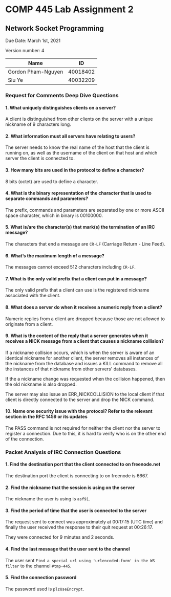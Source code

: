 # COMP 445 Lab Assignment 2

## Network Socket Programming

Due Date: March 1st, 2021

Version number: 4

| Name               | ID       |
| ------------------ | -------- |
| Gordon Pham-Nguyen | 40018402 |
| Siu Ye             | 40032209 |

### Request for Comments Deep Dive Questions

#### 1. What uniquely distinguishes clients on a server?

A client is distinguished from other clients on the server with a unique nickname of 9 characters long.

#### 2. What information must all servers have relating to users?

The server needs to know the real name of the host that the client is running on, as well as the username of the client on that host and which server the client is connected to.

#### 3. How many bits are used in the protocol to define a character?

8 bits (octet) are used to define a character.

#### 4. What is the binary representation of the character that is used to separate commands and parameters?

The prefix, commands and parameters are separated by one or more ASCII space character, which in binary is 00100000.

#### 5. What is/are the character(s) that mark(s) the termination of an IRC message?

The characters that end a message are `CR-LF` (Carriage Return - Line Feed).

#### 6. What’s the maximum length of a message?

The messages cannot exceed 512 characters including `CR-LF`.

#### 7. What is the only valid prefix that a client can put in a message?

The only valid prefix that a client can use is the registered nickname associated with the client.

#### 8. What does a server do when it receives a numeric reply from a client?

Numeric replies from a client are dropped because those are not allowed to originate from a client.

#### 9. What is the content of the reply that a server generates when it receives a NICK message from a client that causes a nickname collision?

If a nickname collision occurs, which is when the server is aware of an identical nickname for another client, the server removes all instances of the nickname from the database and issues a KILL command to remove all the instances of that nickname from other servers' databases.

If the a nickname change was requested when the collision happened, then the old nickname is also dropped.

The server may also issue an ERR_NICKCOLLISION to the local client if that client is directly connected to the server and drop the NICK command.

#### 10. Name one security issue with the protocol? Refer to the relevant section in the RFC 1459 or its updates

The PASS command is not required for neither the client nor the server to register a connection. Due to this, it is hard to verify who is on the other end of the connection.

### Packet Analysis of IRC Connection Questions

#### 1. Find the destination port that the client connected to on freenode.net

The destination port the client is connecting to on freenode is 6667.

#### 2. Find the nickname that the session is using on the server

The nickname the user is using is `asf91`.

#### 3. Find the period of time that the user is connected to the server

The request sent to connect was approximately at 00:17:15 (UTC time) and finally the user received the response to their quit request at 00:26:17.

They were connected for 9 minutes and 2 seconds.

#### 4. Find the last message that the user sent to the channel

The user sent `Find a special url using 'urlencoded-form' in the WS filter` to the channel `#tmp-445`.

#### 5. Find the connection password

The password used is `plzUseEncrypt`.
